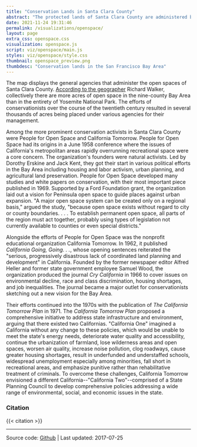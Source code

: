 ```yaml
---
title: "Conservation Lands in Santa Clara County"
abstract: "The protected lands of Santa Clara County are administered by various local, regional, and federal agencies. The interactive map shows which areas of the land are administered by particular agencies."
date: 2021-11-24 19:31:46
permalink: /visualizations/openspace/
layout: page
extra_css: openspace.css
visualization: openspace.js
script: viz/openspace/main.js
styles: viz/openspace/style.css
thumbnail: openspace_preview.png
thumbdesc: "Conservation lands in the San Francisco Bay Area"
---
```


<link rel="stylesheet" href="https://unpkg.com/leaflet@1.9.4/dist/leaflet.css" integrity="sha256-p4NxAoJBhIIN+hmNHrzRCf9tD/miZyoHS5obTRR9BMY=" crossorigin="" />
<script src="https://unpkg.com/leaflet@1.9.4/dist/leaflet.js" integrity="sha256-20nQCchB9co0qIjJZRGuk2/Z9VM+kNiyxNV1lvTlZBo=" crossorigin=""></script>

<div id="viz"></div>

<div class="container mx-auto">
    
The map displays the general agencies that administer the open spaces of Santa Clara County. [According to the geographer](https://www.google.com/books/edition/The_Country_in_the_City/DsKVrqGFUJMC) Richard Walker, collectively there are more acres of open space in the nine-county Bay Area than in the entirety of Yosemite National Park. The efforts of conservationists over the course of the twentieth century resulted in several thousands of acres being placed under various agencies for their management.

Among the more prominent conservation activists in Santa Clara County were People for Open Space and California Tomorrow. People for Open Space had its origins in a June 1958 conference where the issues of California's metropolitan areas rapidly overrunning recreational space were a core concern. The organization's founders were natural activists. Led by Dorothy Erskine and Jack Kent, they got their start in various political efforts in the Bay Area including housing and labor activism, urban planning, and agricultural land preservation. People for Open Space developed many studies and white papers on conservation, with their most important piece published in 1969. Supported by a Ford Foundation grant, the organization laid out a vision for Peninsula open space to guide places against urban expansion. "A major open space system can be created only on a regional basis," argued the study, "because open space exists without regard to city or county boundaries. . . . To establish permanent open space, all parts of the region must act together, probably using types of legislation not currently available to counties or even special districts."

Alongside the efforts of People for Open Space was the nonprofit educational organization California Tomorrow. In 1962, it published _California Going, Going. . ._, whose opening sentences reiterated the "serious, progressively disastrous lack of coordinated land planning and development" in California. Founded by the former newspaper editor Alfred Heller and former state government employee Samuel Wood, the organization produced the journal _Cry California_ in 1966 to cover issues on environmental decline, race and class discrimination, housing shortages, and job inequalities. The journal became a major outlet for conservationists sketching out a new vision for the Bay Area.

Their efforts continued into the 1970s with the publication of _The California Tomorrow Plan_ in 1971. The _California Tomorrow Plan_ proposed a comprehensive initiative to address state infrastructure and environment, arguing that there existed two Californias. "California One" imagined a California without any change to these policies, which would be unable to meet the state's energy needs, deteriorate water quality and accessibility, continue the urbanization of farmland, lose wilderness areas and open spaces, worsen air quality, increase noise pollution, clog roadways, cause greater housing shortages, result in underfunded and understaffed schools, widespread unemployment especially among minorities, fall short in recreational areas, and emphasize punitive rather than rehabilitative treatment of criminals. To overcome these challenges, California Tomorrow envisioned a different California--"California Two"--comprised of a State Planning Council to develop comprehensive policies addressing a wide range of environmental, social, and economic issues in the state.

### Citation

{{< citation >}}

---

Source code: [Github](https://github.com/hepplerj/machinesvalley/blob/gh-pages/visualizations/openspace/) | Last updated: 2017-07-25

</div>
